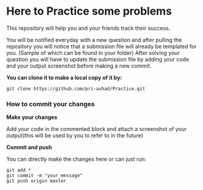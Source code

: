 # Here to Practice some problems

This repository will help you and your friends track their success. 

You will be notified everyday with a new question and after pulling the repository you will notice that a submission file will already be templated for you. (Sample of which can be found in your folder) After solving your question you will have to update the submission file by adding your code and your output screenshot before making a new commit.


**You can clone it to make a local copy of it by:**
```
git clone https://github.com/pri-avhad/Practice.git
```

### How to commit your changes

**Make your changes**

Add your code in the commented block and attach a screenshot of your output(this will be used by you to refer to in the future)

**Commit and push**

You can directly make the changes here or can just run:

```
git add *
git commit -m "your_message"
git push origin master
```
